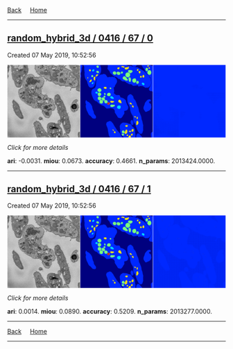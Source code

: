 
[Back](..)&nbsp;&nbsp;&nbsp;&nbsp;&nbsp;[Home](https://leapmanlab.github.io/snapshots)

---

<div class="summary"><a href="0"><h2>random_hybrid_3d / 0416 / 67 / 0</h2></a><p>Created 07 May 2019, 10:52:56
</p><a href="0"><img src="0/media/summary.png" align="center"></a><p>
<i>Click for more details</i>
</p></div>

**ari**: -0.0031. **miou**: 0.0673. **accuracy**: 0.4661. **n_params**: 2013424.0000. 

---

<div class="summary"><a href="1"><h2>random_hybrid_3d / 0416 / 67 / 1</h2></a><p>Created 07 May 2019, 10:52:56
</p><a href="1"><img src="1/media/summary.png" align="center"></a><p>
<i>Click for more details</i>
</p></div>

**ari**: 0.0014. **miou**: 0.0890. **accuracy**: 0.5209. **n_params**: 2013277.0000. 

---

[Back](..)&nbsp;&nbsp;&nbsp;&nbsp;&nbsp;[Home](https://leapmanlab.github.io/snapshots)

---
